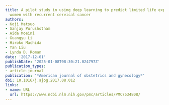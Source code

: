 ```yaml
---
title: A pilot study in using deep learning to predict limited life expectancy in
  women with recurrent cervical cancer
authors:
- Koji Matsuo
- Sanjay Purushotham
- Aida Moeini
- Guangyu Li
- Hiroko Machida
- Yan Liu
- Lynda D. Roman
date: '2017-12-01'
publishDate: '2025-01-08T08:30:21.024797Z'
publication_types:
- article-journal
publication: '*American journal of obstetrics and gynecology*'
doi: 10.1016/j.ajog.2017.08.012
links:
- name: URL
  url: https://www.ncbi.nlm.nih.gov/pmc/articles/PMC7534808/
---
```


